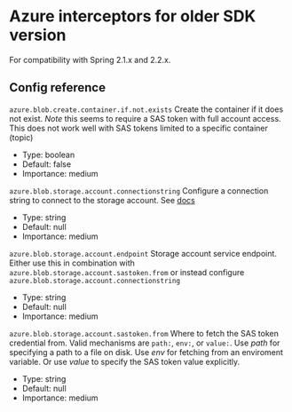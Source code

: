 # Azure interceptors for older SDK version
For compatibility with Spring 2.1.x and 2.2.x.

## Config reference

`azure.blob.create.container.if.not.exists`
Create the container if it does not exist. *Note* this seems to require a SAS token with full account access. This does not work well with SAS tokens limited to a specific container (topic)

* Type: boolean
* Default: false
* Importance: medium

`azure.blob.storage.account.connectionstring`
Configure a connection string to connect to the storage account. See [docs](https://docs.microsoft.com/en-us/azure/storage/common/storage-configure-connection-string)

* Type: string
* Default: null
* Importance: medium

`azure.blob.storage.account.endpoint`
Storage account service endpoint. Either use this in combination with `azure.blob.storage.account.sastoken.from` or instead configure `azure.blob.storage.account.connectionstring`

* Type: string
* Default: null
* Importance: medium

`azure.blob.storage.account.sastoken.from`
Where to fetch the SAS token credential from. Valid mechanisms are `path:`, `env:`, or `value:`. Use *path* for specifying a path to a file on disk. Use *env* for fetching from an enviroment variable. Or use *value* to specify the SAS token value explicitly.

* Type: string
* Default: null
* Importance: medium
